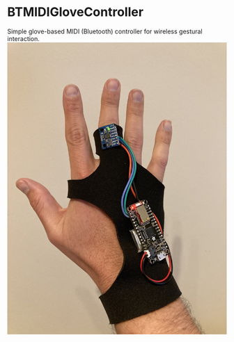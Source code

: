 # BTMIDIGloveController
Simple glove-based MIDI (Bluetooth) controller for wireless gestural interaction.
![BLE MIDI Glove](https://github.com/jpcarrascal/BTMIDIGloveController/blob/896ca47abc4a300c984214c6f92982267007000e/IMG_1600b.png "BLE MIDI Glove") 
